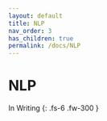 ```yaml
---
layout: default
title: NLP
nav_order: 3
has_children: true
permalink: /docs/NLP
---
```


# NLP

In Writing
{: .fs-6 .fw-300 }
